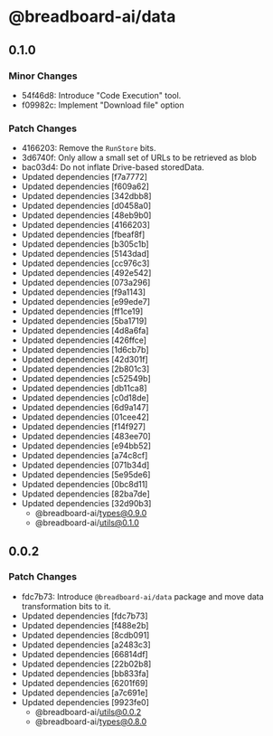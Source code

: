 # @breadboard-ai/data

## 0.1.0

### Minor Changes

- 54f46d8: Introduce "Code Execution" tool.
- f09982c: Implement "Download file" option

### Patch Changes

- 4166203: Remove the `RunStore` bits.
- 3d6740f: Only allow a small set of URLs to be retrieved as blob
- bac03d4: Do not inflate Drive-based storedData.
- Updated dependencies [f7a7772]
- Updated dependencies [f609a62]
- Updated dependencies [342dbb8]
- Updated dependencies [d0458a0]
- Updated dependencies [48eb9b0]
- Updated dependencies [4166203]
- Updated dependencies [fbeaf8f]
- Updated dependencies [b305c1b]
- Updated dependencies [5143dad]
- Updated dependencies [cc976c3]
- Updated dependencies [492e542]
- Updated dependencies [073a296]
- Updated dependencies [f9a1143]
- Updated dependencies [e99ede7]
- Updated dependencies [ff1ce19]
- Updated dependencies [5ba1719]
- Updated dependencies [4d8a6fa]
- Updated dependencies [426ffce]
- Updated dependencies [1d6cb7b]
- Updated dependencies [42d301f]
- Updated dependencies [2b801c3]
- Updated dependencies [c52549b]
- Updated dependencies [db11ca8]
- Updated dependencies [c0d18de]
- Updated dependencies [6d9a147]
- Updated dependencies [01cee42]
- Updated dependencies [f14f927]
- Updated dependencies [483ee70]
- Updated dependencies [e94bb52]
- Updated dependencies [a74c8cf]
- Updated dependencies [071b34d]
- Updated dependencies [5e95de6]
- Updated dependencies [0bc8d11]
- Updated dependencies [82ba7de]
- Updated dependencies [32d90b3]
  - @breadboard-ai/types@0.9.0
  - @breadboard-ai/utils@0.1.0

## 0.0.2

### Patch Changes

- fdc7b73: Introduce `@breadboard-ai/data` package and move data transformation
  bits to it.
- Updated dependencies [fdc7b73]
- Updated dependencies [f488e2b]
- Updated dependencies [8cdb091]
- Updated dependencies [a2483c3]
- Updated dependencies [66814df]
- Updated dependencies [22b02b8]
- Updated dependencies [bb833fa]
- Updated dependencies [6201f69]
- Updated dependencies [a7c691e]
- Updated dependencies [9923fe0]
  - @breadboard-ai/utils@0.0.2
  - @breadboard-ai/types@0.8.0
